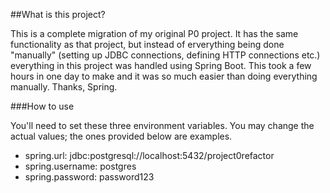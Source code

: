 ##What is this project?

This is a complete migration of my original P0 project. It has the same functionality as that project, but instead of erverything being done "manually" (setting up JDBC connections, defining HTTP connections etc.) everything in this project was handled using Spring Boot. This took a few hours in one day to make and it was so much easier than doing everything manually. Thanks, Spring.
 
###How to use

You'll need to set these three environment variables. You may change the actual values; the ones provided below are examples.
 
 - spring.url: jdbc:postgresql://localhost:5432/project0refactor
 - spring.username: postgres
 - spring.password: password123
